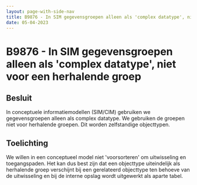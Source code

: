 ```yaml
---
layout: page-with-side-nav
title: B9876 - In SIM gegevensgroepen alleen als 'complex datatype', niet voor een herhalende groep
date: 05-04-2023
---
```


# B9876 - In SIM gegevensgroepen alleen als 'complex datatype', niet voor een herhalende groep

## Besluit

In conceptuele informatiemodellen (SIM/CIM) gebruiken we gegevensgroepen alleen als complex datatype. We gebruiken de groepen niet voor herhalende groepen. Dit worden zelfstandige objecttypen.

## Toelichting

We willen in een conceptueel model niet 'voorsorteren' om uitwisseling en toegangspaden. Het kan dus best zijn dat een objecttype uiteindelijk als herhalende groep verschijnt bij een gerelateerd objecttype ten behoeve van de uitwisseling en bij de interne opslag wordt uitgewerkt als aparte tabel.